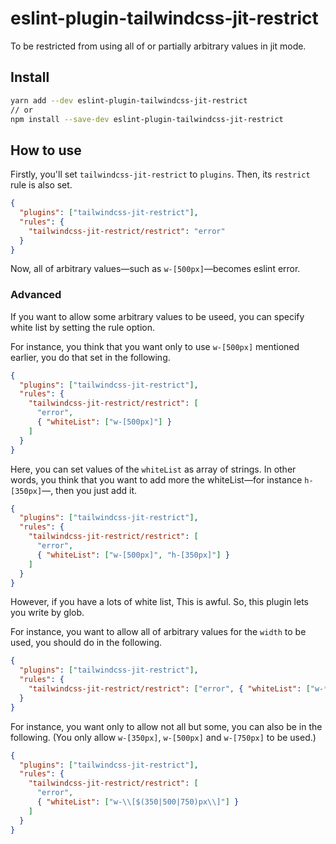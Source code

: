 # eslint-plugin-tailwindcss-jit-restrict

To be restricted from using all of or partially arbitrary values in jit mode.

## Install

```bash
yarn add --dev eslint-plugin-tailwindcss-jit-restrict
// or
npm install --save-dev eslint-plugin-tailwindcss-jit-restrict
```

## How to use

Firstly, you'll set `tailwindcss-jit-restrict` to `plugins`. Then, its `restrict` rule is also set.

```json
{
  "plugins": ["tailwindcss-jit-restrict"],
  "rules": {
    "tailwindcss-jit-restrict/restrict": "error"
  }
}
```

Now, all of arbitrary values—such as `w-[500px]`—becomes eslint error.

### Advanced

If you want to allow some arbitrary values to be useed, you can specify white list by setting the rule option.

For instance, you think that you want only to use `w-[500px]` mentioned earlier, you do that set in the following.

```json
{
  "plugins": ["tailwindcss-jit-restrict"],
  "rules": {
    "tailwindcss-jit-restrict/restrict": [
      "error",
      { "whiteList": ["w-[500px]"] }
    ]
  }
}
```

Here, you can set values of the `whiteList` as array of strings. In other words, you think that you want to add more the whiteList—for instance `h-[350px]`—, then you just add it.

```json
{
  "plugins": ["tailwindcss-jit-restrict"],
  "rules": {
    "tailwindcss-jit-restrict/restrict": [
      "error",
      { "whiteList": ["w-[500px]", "h-[350px]"] }
    ]
  }
}
```

However, if you have a lots of white list, This is awful. So, this plugin lets you write by glob.

For instance, you want to allow all of arbitrary values for the `width` to be used, you should do in the following.

```json
{
  "plugins": ["tailwindcss-jit-restrict"],
  "rules": {
    "tailwindcss-jit-restrict/restrict": ["error", { "whiteList": ["w-*"] }]
  }
}
```

For instance, you want only to allow not all but some, you can also be in the following. (You only allow `w-[350px]`, `w-[500px]` and `w-[750px]` to be used.)

```json
{
  "plugins": ["tailwindcss-jit-restrict"],
  "rules": {
    "tailwindcss-jit-restrict/restrict": [
      "error",
      { "whiteList": ["w-\\[$(350|500|750)px\\]"] }
    ]
  }
}
```
